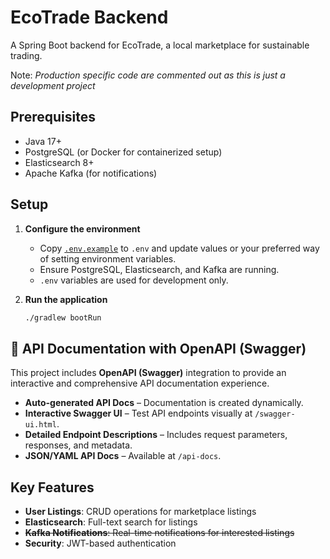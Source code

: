 # EcoTrade Backend

A Spring Boot backend for EcoTrade, a local marketplace for sustainable trading.

Note: *Production specific code are commented out as this is just a development project*

## Prerequisites

- Java 17+
- PostgreSQL (or Docker for containerized setup)
- Elasticsearch 8+
- Apache Kafka (for notifications)

## Setup

1. **Configure the environment**

    - Copy [`.env.example`](./.env.example) to `.env` and update values or your preferred way of setting environment variables.
    - Ensure PostgreSQL, Elasticsearch, and Kafka are running.
    - `.env` variables are used for development only.

2. **Run the application**

   ```sh
   ./gradlew bootRun
   ```

## 📖 API Documentation with OpenAPI (Swagger)

This project includes **OpenAPI (Swagger)** integration to provide an interactive and comprehensive API documentation experience.

- **Auto-generated API Docs** – Documentation is created dynamically.
- **Interactive Swagger UI** – Test API endpoints visually at `/swagger-ui.html`.
- **Detailed Endpoint Descriptions** – Includes request parameters, responses, and metadata.
- **JSON/YAML API Docs** – Available at `/api-docs`.

## Key Features

- **User Listings**: CRUD operations for marketplace listings
- **Elasticsearch**: Full-text search for listings
- ~~**Kafka Notifications**: Real-time notifications for interested listings~~
- **Security**: JWT-based authentication